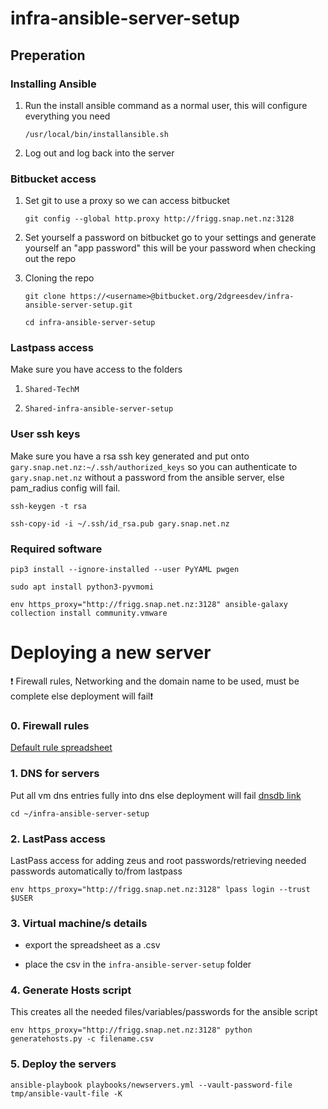 # infra-ansible-server-setup

## Preperation
### Installing Ansible

1. Run the install ansible command as a normal user, this will configure everything you need

    ```
    /usr/local/bin/installansible.sh
    ```
	
2. Log out and log back into the server


### Bitbucket access

1. Set git to use a proxy so we can access bitbucket

    ```
    git config --global http.proxy http://frigg.snap.net.nz:3128
    ```

2. Set yourself a password
on bitbucket go to your settings and generate yourself an "app password" this will be your password when checking out the repo

3. Cloning the repo

    ```
    git clone https://<username>@bitbucket.org/2dgreesdev/infra-ansible-server-setup.git
    ```
    ```
    cd infra-ansible-server-setup
    ```

### Lastpass access

Make sure you have access to the folders

1) `Shared-TechM`

2) `Shared-infra-ansible-server-setup`


### User ssh keys

Make sure you have a rsa ssh key generated and put onto `gary.snap.net.nz:~/.ssh/authorized_keys` so you can authenticate to `gary.snap.net.nz` without a password from the ansible server, else pam_radius config will fail.
```
ssh-keygen -t rsa
```
```
ssh-copy-id -i ~/.ssh/id_rsa.pub gary.snap.net.nz
```

### Required software

```
pip3 install --ignore-installed --user PyYAML pwgen
```

```
sudo apt install python3-pyvmomi
```

```
env https_proxy="http://frigg.snap.net.nz:3128" ansible-galaxy collection install community.vmware
```


# Deploying a new server

:exclamation: Firewall rules, Networking and the domain name to be used, must be complete else deployment will fail:exclamation:

### 0. Firewall rules
[Default rule spreadsheet](https://2degreesnz.sharepoint.com/:x:/r/sites/Team-InfrastructureEngineeringAndOperations/Shared%20Documents/General/Linux/Firewall/new-server-default-firewallrules.xlsx?d=w21b307a19781403f86628d1ba5dfcce9&csf=1&web=1&e=NWrKhi)

### 1. DNS for servers

Put all vm dns entries fully into dns else deployment will fail
[dnsdb link](https://dnsdb.snap.net.nz)

```
cd ~/infra-ansible-server-setup
```

### 2. LastPass access

LastPass access for adding zeus and root passwords/retrieving needed passwords automatically to/from lastpass

```
env https_proxy="http://frigg.snap.net.nz:3128" lpass login --trust $USER
```


### 3. Virtual machine/s details

* export the spreadsheet as a .csv

* place the csv in the `infra-ansible-server-setup` folder

### 4. Generate Hosts script

This creates all the needed files/variables/passwords for the ansible script

```
env https_proxy="http://frigg.snap.net.nz:3128" python generatehosts.py -c filename.csv
```


### 5. Deploy the servers
```
ansible-playbook playbooks/newservers.yml --vault-password-file tmp/ansible-vault-file -K
```

